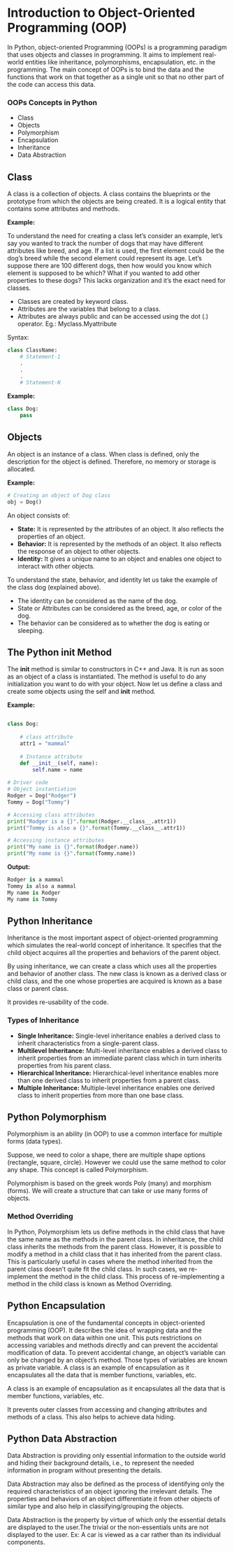 # Introduction to Object-Oriented Programming (OOP)

In Python, object-oriented Programming (OOPs) is a programming paradigm that uses objects and classes in programming. It aims to implement real-world entities like inheritance, polymorphisms, encapsulation, etc. in the programming. The main concept of OOPs is to bind the data and the functions that work on that together as a single unit so that no other part of the code can access this data.

### OOPs Concepts in Python

- Class
- Objects
- Polymorphism
- Encapsulation
- Inheritance
- Data Abstraction

## Class

A class is a collection of objects. A class contains the blueprints or the prototype from which the objects are being created. It is a logical entity that contains some attributes and methods. 

**Example:**

To understand the need for creating a class let’s consider an example, let’s say you wanted to track the number of dogs that may have different attributes like breed, and age. If a list is used, the first element could be the dog’s breed while the second element could represent its age. Let’s suppose there are 100 different dogs, then how would you know which element is supposed to be which? What if you wanted to add other properties to these dogs? This lacks organization and it’s the exact need for classes. 

- Classes are created by keyword class.
- Attributes are the variables that belong to a class.
- Attributes are always public and can be accessed using the dot (.) operator. Eg.: Myclass.Myattribute

Syntax:

```python
class ClassName:
    # Statement-1
    .
    .
    .
    # Statement-N
```

**Example:**

```python
class Dog:
    pass
```

## Objects

An object is an instance of a class. When class is defined, only the description for the object is defined. Therefore, no memory or storage is allocated.

**Example:**

```python
# Creating an object of Dog class
obj = Dog()
```

An object consists of:

- **State:** It is represented by the attributes of an object. It also reflects the properties of an object.
- **Behavior:** It is represented by the methods of an object. It also reflects the response of an object to other objects.
- **Identity:** It gives a unique name to an object and enables one object to interact with other objects.

To understand the state, behavior, and identity let us take the example of the class dog (explained above). 

- The identity can be considered as the name of the dog.
- State or Attributes can be considered as the breed, age, or color of the dog.
- The behavior can be considered as to whether the dog is eating or sleeping.

## The Python __init__ Method 

The __init__ method is similar to constructors in C++ and Java. It is run as soon as an object of a class is instantiated. The method is useful to do any initialization you want to do with your object. Now let us define a class and create some objects using the self and __init__ method.

**Example:**

```python

class Dog:
 
    # class attribute
    attr1 = "mammal"
 
    # Instance attribute
    def __init__(self, name):
        self.name = name
 
# Driver code
# Object instantiation
Rodger = Dog("Rodger")
Tommy = Dog("Tommy")

# Accessing class attributes
print("Rodger is a {}".format(Rodger.__class__.attr1))
print("Tommy is also a {}".format(Tommy.__class__.attr1))

# Accessing instance attributes
print("My name is {}".format(Rodger.name))
print("My name is {}".format(Tommy.name))
```

**Output:**

```python
Rodger is a mammal
Tommy is also a mammal
My name is Rodger
My name is Tommy
```

## Python Inheritance

Inheritance is the most important aspect of object-oriented programming which simulates the real-world concept of inheritance. It specifies that the child object acquires all the properties and behaviors of the parent object.

By using inheritance, we can create a class which uses all the properties and behavior of another class. The new class is known as a derived class or child class, and the one whose properties are acquired is known as a base class or parent class.

It provides re-usability of the code.

### Types of Inheritance

- **Single Inheritance:** Single-level inheritance enables a derived class to inherit characteristics from a single-parent class.
- **Multilevel Inheritance:** Multi-level inheritance enables a derived class to inherit properties from an immediate parent class which in turn inherits properties from his parent class. 
- **Hierarchical Inheritance:** Hierarchical-level inheritance enables more than one derived class to inherit properties from a parent class.
- **Multiple Inheritance:** Multiple-level inheritance enables one derived class to inherit properties from more than one base class.

## Python Polymorphism

Polymorphism is an ability (in OOP) to use a common interface for multiple forms (data types).

Suppose, we need to color a shape, there are multiple shape options (rectangle, square, circle). However we could use the same method to color any shape. This concept is called Polymorphism.

Polymorphism is based on the greek words Poly (many) and morphism (forms). We will create a structure that can take or use many forms of objects.

### Method Overriding
In Python, Polymorphism lets us define methods in the child class that have the same name as the methods in the parent class. In inheritance, the child class inherits the methods from the parent class. However, it is possible to modify a method in a child class that it has inherited from the parent class. This is particularly useful in cases where the method inherited from the parent class doesn’t quite fit the child class. In such cases, we re-implement the method in the child class. This process of re-implementing a method in the child class is known as Method Overriding.

## Python Encapsulation

Encapsulation is one of the fundamental concepts in object-oriented programming (OOP). It describes the idea of wrapping data and the methods that work on data within one unit. This puts restrictions on accessing variables and methods directly and can prevent the accidental modification of data. To prevent accidental change, an object’s variable can only be changed by an object’s method. Those types of variables are known as private variable. A class is an example of encapsulation as it encapsulates all the data that is member functions, variables, etc.

A class is an example of encapsulation as it encapsulates all the data that is member functions, variables, etc.

It prevents outer classes from accessing and changing attributes and methods of a class. This also helps to achieve data hiding.

## Python Data Abstraction

Data Abstraction is providing only essential information to the outside world and hiding their background details, i.e., to represent the needed information in program without presenting the details.

Data Abstraction may also be defined as the process of identifying only the required characteristics of an object ignoring the irrelevant details. The properties and behaviors of an object differentiate it from other objects of similar type and also help in classifying/grouping the objects.

Data Abstraction is the property by virtue of which only the essential details are displayed to the user.The trivial or the non-essentials units are not displayed to the user. Ex: A car is viewed as a car rather than its individual components.